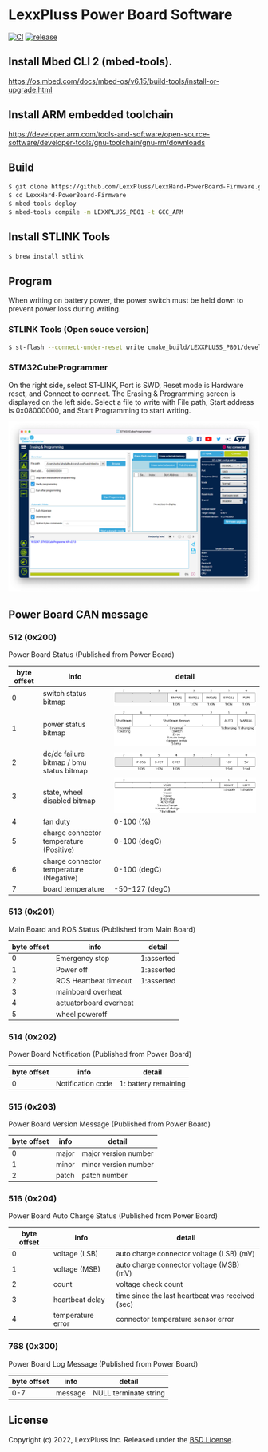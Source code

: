 # LexxPluss Power Board Software

[![CI](https://github.com/LexxPluss/LexxHard-PowerBoard-Firmware/actions/workflows/main.yml/badge.svg)](https://github.com/LexxPluss/LexxHard-PowerBoard-Firmware/actions/workflows/main.yml)
[![release](https://github.com/LexxPluss/LexxHard-PowerBoard-Firmware/actions/workflows/release.yml/badge.svg)](https://github.com/LexxPluss/LexxHard-PowerBoard-Firmware/actions/workflows/release.yml)

## Install Mbed CLI 2 (mbed-tools).
https://os.mbed.com/docs/mbed-os/v6.15/build-tools/install-or-upgrade.html

## Install ARM embedded toolchain
https://developer.arm.com/tools-and-software/open-source-software/developer-tools/gnu-toolchain/gnu-rm/downloads

## Build

```bash
$ git clone https://github.com/LexxPluss/LexxHard-PowerBoard-Firmware.git
$ cd LexxHard-PowerBoard-Firmware
$ mbed-tools deploy
$ mbed-tools compile -m LEXXPLUSS_PB01 -t GCC_ARM
```

## Install STLINK Tools

```bash
$ brew install stlink
```

## Program

When writing on battery power, the power switch must be held down to prevent power loss during writing.

### STLINK Tools (Open souce version)

```bash
$ st-flash --connect-under-reset write cmake_build/LEXXPLUSS_PB01/develop/GCC_ARM/LexxHard-PowerBoard-Firmware.bin 0x8000000
```

### STM32CubeProgrammer

On the right side, select ST-LINK, Port is SWD, Reset mode is Hardware reset, and Connect to connect.
The Erasing & Programming screen is displayed on the left side.
Select a file to write with File path, Start address is 0x08000000, and Start Programming to start writing.

![cubeprogrammer](docs/cubeprogrammer.png)

## Power Board CAN message

### 512 (0x200)

Power Board Status (Published from Power Board)

| byte offset | info | detail |
|---|---|---|
| 0 | switch status bitmap | ![switch_status](docs/0_switch_status.svg) |
| 1 | power status bitmap | ![charging_status](docs/1_charging_status.svg) |
| 2 | dc/dc failure bitmap / bmu status bitmap | ![dcdc_bmu](docs/2_dcdc_bmu.svg) |
| 3 | state, wheel disabled bitmap | ![wheel_status](docs/3_wheel_disable.svg) |
| 4 | fan duty | 0-100 (%) |
| 5 | charge connector temperature (Positive) | 0-100 (degC) |
| 6 | charge connector temperature (Negative) | 0-100 (degC) |
| 7 | board temperature | -50-127 (degC) |

### 513 (0x201)

Main Board and ROS Status (Published from Main Board)

| byte offset | info | detail |
|---|---|---|
| 0 | Emergency stop | 1:asserted |
| 1 | Power off | 1:asserted |
| 2 | ROS Heartbeat timeout | 1:asserted |
| 3 | mainboard overheat | |
| 4 | actuatorboard overheat | |
| 5 | wheel poweroff | |

### 514 (0x202)

Power Board Notification (Published from Power Board)

| byte offset | info | detail |
|---|---|---|
| 0 | Notification code | 1: battery remaining |

### 515 (0x203)

Power Board Version Message (Published from Power Board)

| byte offset | info | detail |
|---|---|---|
| 0 | major | major version number |
| 1 | minor | minor version number |
| 2 | patch | patch number |

### 516 (0x204)

Power Board Auto Charge Status (Published from Power Board)

| byte offset | info | detail |
|---|---|---|
| 0 | voltage (LSB) | auto charge connector voltage (LSB) (mV) |
| 1 | voltage (MSB) | auto charge connector voltage (MSB) (mV) |
| 2 | count | voltage check count |
| 3 | heartbeat delay | time since the last heartbeat was received (sec) |
| 4 | temperature error | connector temperature sensor error |

### 768 (0x300)

Power Board Log Message (Published from Power Board)

| byte offset | info | detail |
|---|---|---|
| 0-7 | message | NULL terminate string |

## License

Copyright (c) 2022, LexxPluss Inc. Released under the [BSD License](LICENSE).
